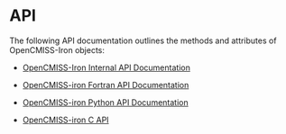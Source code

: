 # API

The following API documentation outlines the methods and attributes of OpenCMISS-Iron objects:

- [OpenCMISS-Iron Internal API Documentation](http://staging.opencmiss.org/documentation/apidoc/iron/latest/programmer/index.html)

- [OpenCMISS-iron Fortran API Documentation](http://staging.opencmiss.org/documentation/apidoc/iron/latest/fortran/index.html)

- [OpenCMISS-iron Python API Documentation](http://staging.opencmiss.org/documentation/apidoc/iron/latest/python/index.html) 

- [OpenCMISS-iron C API](http://staging.opencmiss.org/documentation/apidoc/iron/latest/c/index.html)



